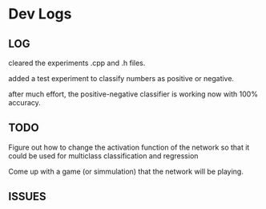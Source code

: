 # Dev Logs

## LOG
cleared the experiments .cpp and .h files.

added a test experiment to classify numbers as positive or negative.

after much effort, the positive-negative classifier is working now with 100% accuracy.


## TODO

Figure out how to change the activation function of the network so that it could be used for multiclass classification and regression

Come up with a game (or simmulation) that the network will be playing.


## ISSUES


